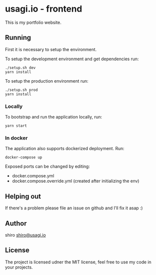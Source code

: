 # usagi.io - frontend

This is my portfolio website.


## Running

First it is necessary to setup the environment.  

To setup the development environment and get dependencies run:

```
./setup.sh dev
yarn install
```

To setup the production environment run:

```
./setup.sh prod
yarn install
```

### Locally
To bootstrap and run the application locally, run:

```
yarn start
```

### In docker

The application also supports dockerized deployment. Run:

```
docker-compose up
```

Exposed ports can be changed by editing:

- docker.compose.yml
- docker.compose.override.yml (created after initializing the env)

## Helping out

If there's a problem please file an issue on github and I'll fix it asap :)

## Author

shiro <shiro@usagi.io>

## License

The project is licensed udner the MIT license, feel free to use my code in your
projects.
